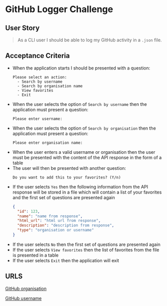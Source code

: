 # GitHub Logger Challenge

## User Story

> As a CLI user I should be able to log my GitHub activity in a `.json` file.

## Acceptance Criteria

- When the application starts I should be presented with a question:
  ```
  Please select an action:
    - Search by username
    - Search by organisation name
    - View favorites
    - Exit
  ```
- When the user selects the option of `Search by username` then the application must present a question:
  ```
  Please enter username:
  ```
- When the user selects the option of `Search by organisation` then the application must present a question:
  ```
  Please enter organisation name:
  ```
- When the user enters a valid username or organisation then the user must be presented with the content of the API response in the form of a table
- The user will then be presented with another question:
  ```
  Do you want to add this to your favorites? (Y/n)
  ```
- If the user selects `Yes` then the following information from the API response will be stored in a file which will contain a list of your favorites and the first set of questions are presented again
  ```json
  {
    "id": 123,
    "name": "name from response",
    "html_url": "html url from response",
    "description": "description from response",
    "type": "organisation or username"
  }
  ```
- If the user selects `No` then the first set of questions are presented again
- If the user selects `View favorites` then the list of favorites from the file is presented in a table
- If the user selects `Exit` then the application will exit

## URLS

[GitHub organisation](https://api.github.com/orgs/nodejs)

[GitHub username](https://api.github.com/users/mojombo)
